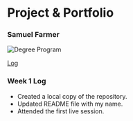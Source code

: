 # Project & Portfolio

### Samuel Farmer

![Degree Program](https://img.shields.io/badge/degree-web%20development-blue.svg)

[Log](./docs/log.md)

### Week 1 Log

- Created a local copy of the repository.
- Updated README file with my name.
- Attended the first live session.

